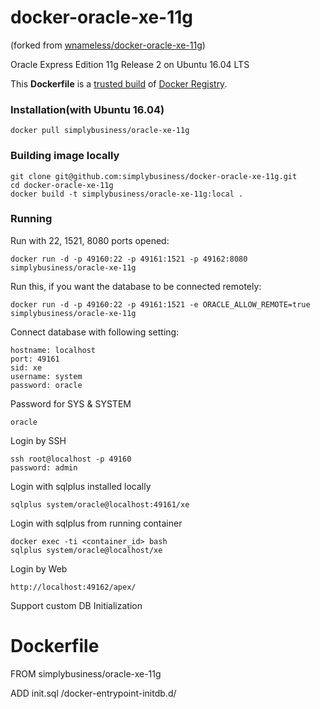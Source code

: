 docker-oracle-xe-11g
============================
(forked from [wnameless/docker-oracle-xe-11g](https://github.com/wnameless/docker-oracle-xe-11g))

Oracle Express Edition 11g Release 2 on Ubuntu 16.04 LTS

This **Dockerfile** is a [trusted build](https://registry.hub.docker.com/u/simplybusiness/oracle-xe-11g/) of [Docker Registry](https://registry.hub.docker.com/).

### Installation(with Ubuntu 16.04)
```
docker pull simplybusiness/oracle-xe-11g
```
### Building image locally
```
git clone git@github.com:simplybusiness/docker-oracle-xe-11g.git
cd docker-oracle-xe-11g
docker build -t simplybusiness/oracle-xe-11g:local .
```

### Running
Run with 22, 1521, 8080 ports opened:
```
docker run -d -p 49160:22 -p 49161:1521 -p 49162:8080 simplybusiness/oracle-xe-11g
```

Run this, if you want the database to be connected remotely:
```
docker run -d -p 49160:22 -p 49161:1521 -e ORACLE_ALLOW_REMOTE=true simplybusiness/oracle-xe-11g
```

Connect database with following setting:
```
hostname: localhost
port: 49161
sid: xe
username: system
password: oracle
```

Password for SYS & SYSTEM
```
oracle
```

Login by SSH
```
ssh root@localhost -p 49160
password: admin
```

Login with sqlplus installed locally
```
sqlplus system/oracle@localhost:49161/xe
```

Login with sqlplus from running container
```
docker exec -ti <container_id> bash
sqlplus system/oracle@localhost/xe
```

Login by Web
```
http://localhost:49162/apex/
```

Support custom DB Initialization

# Dockerfile
FROM simplybusiness/oracle-xe-11g

ADD init.sql /docker-entrypoint-initdb.d/
```
